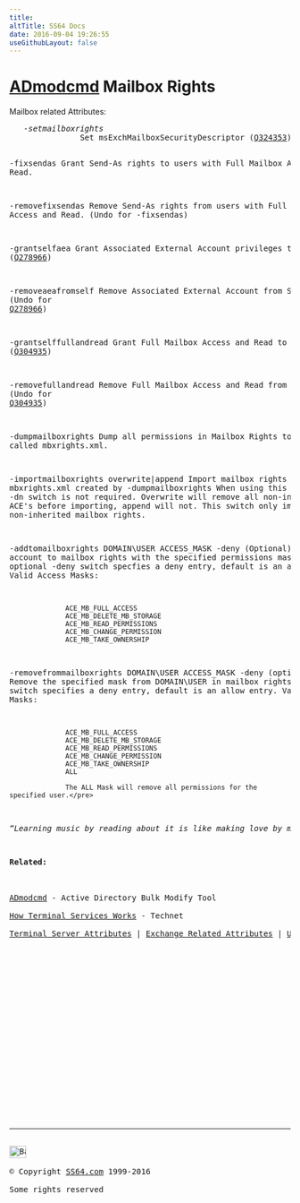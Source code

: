 ```yaml
---
title:
altTitle: SS64 Docs
date: 2016-09-04 19:26:55
useGithubLayout: false
---
```

<!-- #BeginLibraryItem "/Library/head_nt.lbi" --><!-- #EndLibraryItem --><h1><a href="admodcmd.html">ADmodcmd</a> Mailbox Rights </h1> 
<p>Mailbox related Attributes:</p>
<pre>   -<i>setmailboxrights</i>
               Set msExchMailboxSecurityDescriptor (<a href="https://support.microsoft.com/kb/324353">Q324353</a>)

   -fixsendas  Grant Send-As rights to users with Full Mailbox Access and Read.

   -removefixsendas
               Remove Send-As rights from users with Full Mailbox Access and Read.
               (Undo for -fixsendas)

   -grantselfaea
               Grant Associated External Account privileges to SELF (<a href="https://support.microsoft.com/kb/278966">Q278966</a>)

   -removeaeafromself
               Remove Associated External Account from SELF. (Undo for <a href="https://support.microsoft.com/kb/278966">Q278966</a>)

   -grantselffullandread
               Grant Full Mailbox Access and Read to SELF.  (<a href="https://support.microsoft.com/kb/304935">Q304935</a>)

   -removefullandread
               Remove Full Mailbox Access and Read from SELF.  (Undo for <a href="https://support.microsoft.com/kb/304935">Q304935</a>)

   -dumpmailboxrights
               Dump all permissions in Mailbox Rights to a file called mbxrights.xml.

   -importmailboxrights overwrite|append
               Import mailbox rights from the mbxrights.xml created by -dumpmailboxrights
               When using this switch, the -dn switch is not required.
               Overwrite will remove all non-inherited ACE's before importing,
               append will not.  This switch only imports non-inherited mailbox rights.

   -addtomailboxrights DOMAIN\USER ACCESS_MASK -deny (Optional)
               Add an account to mailbox rights with the specified permissions masks.
               The optional -deny switch specfies a deny entry, default is an allow entry.
               Valid Access Masks:

                  ACE_MB_FULL_ACCESS
                  ACE_MB_DELETE_MB_STORAGE
                  ACE_MB_READ_PERMISSIONS
                  ACE_MB_CHANGE_PERMISSION
                  ACE_MB_TAKE_OWNERSHIP

   -removefrommailboxrights DOMAIN\USER ACCESS_MASK -deny (optional)
               Remove the specified mask from DOMAIN\USER in mailbox rights.
               The -deny switch specifies a deny entry, default is an allow entry.
               Valid Access Masks:

                  ACE_MB_FULL_ACCESS
                  ACE_MB_DELETE_MB_STORAGE
                  ACE_MB_READ_PERMISSIONS
                  ACE_MB_CHANGE_PERMISSION
                  ACE_MB_TAKE_OWNERSHIP
                  ALL

                  The ALL Mask will remove all permissions for the specified user.</pre>
<p class="quote"><i>“Learning music by reading about it is like making love by mail” - Luciano Pavarotti</i></p>
<p><b>Related:</b><br>
<br>
<a href="admodcmd.html">ADmodcmd</a> - Active Directory Bulk Modify Tool<br>
<a href="http://technet.microsoft.com/en-us/library/cc755399%28WS.10%29.aspx">How Terminal Services Works</a> - Technet<br>
<a href="admodcmd-ts.html">Terminal Server Attributes</a> | <a href="admodcmd-ex.html">Exchange Related Attributes</a> | <a href="admodcmd-user.html">User Account Settings</a> |<a href="admodcmd-custom.html"> Custom Attributes</a></p><!-- #BeginLibraryItem "/Library/foot_nt.lbi" --><p>
<!-- windows300 -->
<ins class="adsbygoogle" style="display:inline-block;width:300px;height:250px" data-ad-client="ca-pub-6140977852749469" data-ad-slot="7649547908"></ins>
<script>
(adsbygoogle = window.adsbygoogle || []).push({});
</script></p>
<hr>
<div id="bl" class="footer"><a href="admodcmd-mail.html#"><img src="../images/top.png" width="30" height="22" alt="Back to the Top"></a></div>
<div id="br" class="footer, tagline">© Copyright <a href="http://ss64.com/">SS64.com</a> 1999-2016<br>
Some rights reserved</div><!-- #EndLibraryItem -->
